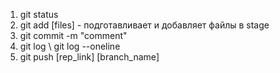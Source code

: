 1. git status
2. git add [files] - подготавливает и добавляет файлы в stage
3. git commit -m "comment"
4. git log \ git log --oneline
5. git push [rep_link] [branch_name]